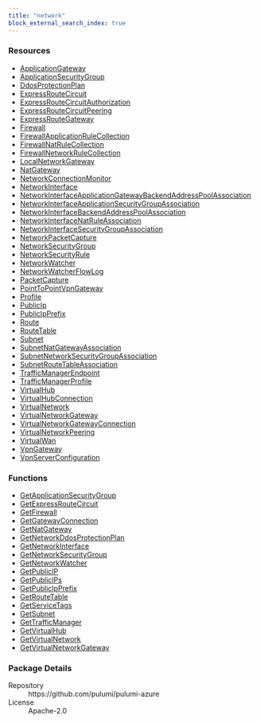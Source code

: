 ```yaml
---
title: "network"
block_external_search_index: true
---
```


<!-- WARNING: this file was generated by Pulumi Docs Generator. -->
<!-- Do not edit by hand unless you're certain you know what you are doing! -->

<h3>Resources</h3>
<ul class="api">
    <li><a href="applicationgateway"><span class="symbol resource"></span>ApplicationGateway</a></li>
    <li><a href="applicationsecuritygroup"><span class="symbol resource"></span>ApplicationSecurityGroup</a></li>
    <li><a href="ddosprotectionplan"><span class="symbol resource"></span>DdosProtectionPlan</a></li>
    <li><a href="expressroutecircuit"><span class="symbol resource"></span>ExpressRouteCircuit</a></li>
    <li><a href="expressroutecircuitauthorization"><span class="symbol resource"></span>ExpressRouteCircuitAuthorization</a></li>
    <li><a href="expressroutecircuitpeering"><span class="symbol resource"></span>ExpressRouteCircuitPeering</a></li>
    <li><a href="expressroutegateway"><span class="symbol resource"></span>ExpressRouteGateway</a></li>
    <li><a href="firewall"><span class="symbol resource"></span>Firewall</a></li>
    <li><a href="firewallapplicationrulecollection"><span class="symbol resource"></span>FirewallApplicationRuleCollection</a></li>
    <li><a href="firewallnatrulecollection"><span class="symbol resource"></span>FirewallNatRuleCollection</a></li>
    <li><a href="firewallnetworkrulecollection"><span class="symbol resource"></span>FirewallNetworkRuleCollection</a></li>
    <li><a href="localnetworkgateway"><span class="symbol resource"></span>LocalNetworkGateway</a></li>
    <li><a href="natgateway"><span class="symbol resource"></span>NatGateway</a></li>
    <li><a href="networkconnectionmonitor"><span class="symbol resource"></span>NetworkConnectionMonitor</a></li>
    <li><a href="networkinterface"><span class="symbol resource"></span>NetworkInterface</a></li>
    <li><a href="networkinterfaceapplicationgatewaybackendaddresspoolassociation"><span class="symbol resource"></span>NetworkInterfaceApplicationGatewayBackendAddressPoolAssociation</a></li>
    <li><a href="networkinterfaceapplicationsecuritygroupassociation"><span class="symbol resource"></span>NetworkInterfaceApplicationSecurityGroupAssociation</a></li>
    <li><a href="networkinterfacebackendaddresspoolassociation"><span class="symbol resource"></span>NetworkInterfaceBackendAddressPoolAssociation</a></li>
    <li><a href="networkinterfacenatruleassociation"><span class="symbol resource"></span>NetworkInterfaceNatRuleAssociation</a></li>
    <li><a href="networkinterfacesecuritygroupassociation"><span class="symbol resource"></span>NetworkInterfaceSecurityGroupAssociation</a></li>
    <li><a href="networkpacketcapture"><span class="symbol resource"></span>NetworkPacketCapture</a></li>
    <li><a href="networksecuritygroup"><span class="symbol resource"></span>NetworkSecurityGroup</a></li>
    <li><a href="networksecurityrule"><span class="symbol resource"></span>NetworkSecurityRule</a></li>
    <li><a href="networkwatcher"><span class="symbol resource"></span>NetworkWatcher</a></li>
    <li><a href="networkwatcherflowlog"><span class="symbol resource"></span>NetworkWatcherFlowLog</a></li>
    <li><a href="packetcapture"><span class="symbol resource"></span>PacketCapture</a></li>
    <li><a href="pointtopointvpngateway"><span class="symbol resource"></span>PointToPointVpnGateway</a></li>
    <li><a href="profile"><span class="symbol resource"></span>Profile</a></li>
    <li><a href="publicip"><span class="symbol resource"></span>PublicIp</a></li>
    <li><a href="publicipprefix"><span class="symbol resource"></span>PublicIpPrefix</a></li>
    <li><a href="route"><span class="symbol resource"></span>Route</a></li>
    <li><a href="routetable"><span class="symbol resource"></span>RouteTable</a></li>
    <li><a href="subnet"><span class="symbol resource"></span>Subnet</a></li>
    <li><a href="subnetnatgatewayassociation"><span class="symbol resource"></span>SubnetNatGatewayAssociation</a></li>
    <li><a href="subnetnetworksecuritygroupassociation"><span class="symbol resource"></span>SubnetNetworkSecurityGroupAssociation</a></li>
    <li><a href="subnetroutetableassociation"><span class="symbol resource"></span>SubnetRouteTableAssociation</a></li>
    <li><a href="trafficmanagerendpoint"><span class="symbol resource"></span>TrafficManagerEndpoint</a></li>
    <li><a href="trafficmanagerprofile"><span class="symbol resource"></span>TrafficManagerProfile</a></li>
    <li><a href="virtualhub"><span class="symbol resource"></span>VirtualHub</a></li>
    <li><a href="virtualhubconnection"><span class="symbol resource"></span>VirtualHubConnection</a></li>
    <li><a href="virtualnetwork"><span class="symbol resource"></span>VirtualNetwork</a></li>
    <li><a href="virtualnetworkgateway"><span class="symbol resource"></span>VirtualNetworkGateway</a></li>
    <li><a href="virtualnetworkgatewayconnection"><span class="symbol resource"></span>VirtualNetworkGatewayConnection</a></li>
    <li><a href="virtualnetworkpeering"><span class="symbol resource"></span>VirtualNetworkPeering</a></li>
    <li><a href="virtualwan"><span class="symbol resource"></span>VirtualWan</a></li>
    <li><a href="vpngateway"><span class="symbol resource"></span>VpnGateway</a></li>
    <li><a href="vpnserverconfiguration"><span class="symbol resource"></span>VpnServerConfiguration</a></li>
</ul>

<h3>Functions</h3>
<ul class="api">
    <li><a href="getapplicationsecuritygroup"><span class="symbol datasource"></span>GetApplicationSecurityGroup</a></li>
    <li><a href="getexpressroutecircuit"><span class="symbol datasource"></span>GetExpressRouteCircuit</a></li>
    <li><a href="getfirewall"><span class="symbol datasource"></span>GetFirewall</a></li>
    <li><a href="getgatewayconnection"><span class="symbol datasource"></span>GetGatewayConnection</a></li>
    <li><a href="getnatgateway"><span class="symbol datasource"></span>GetNatGateway</a></li>
    <li><a href="getnetworkddosprotectionplan"><span class="symbol datasource"></span>GetNetworkDdosProtectionPlan</a></li>
    <li><a href="getnetworkinterface"><span class="symbol datasource"></span>GetNetworkInterface</a></li>
    <li><a href="getnetworksecuritygroup"><span class="symbol datasource"></span>GetNetworkSecurityGroup</a></li>
    <li><a href="getnetworkwatcher"><span class="symbol datasource"></span>GetNetworkWatcher</a></li>
    <li><a href="getpublicip"><span class="symbol datasource"></span>GetPublicIP</a></li>
    <li><a href="getpublicips"><span class="symbol datasource"></span>GetPublicIPs</a></li>
    <li><a href="getpublicipprefix"><span class="symbol datasource"></span>GetPublicIpPrefix</a></li>
    <li><a href="getroutetable"><span class="symbol datasource"></span>GetRouteTable</a></li>
    <li><a href="getservicetags"><span class="symbol datasource"></span>GetServiceTags</a></li>
    <li><a href="getsubnet"><span class="symbol datasource"></span>GetSubnet</a></li>
    <li><a href="gettrafficmanager"><span class="symbol datasource"></span>GetTrafficManager</a></li>
    <li><a href="getvirtualhub"><span class="symbol datasource"></span>GetVirtualHub</a></li>
    <li><a href="getvirtualnetwork"><span class="symbol datasource"></span>GetVirtualNetwork</a></li>
    <li><a href="getvirtualnetworkgateway"><span class="symbol datasource"></span>GetVirtualNetworkGateway</a></li>
</ul>

<h3>Package Details</h3>
<dl class="package-details">
	<dt>Repository</dt>
	<dd>https://github.com/pulumi/pulumi-azure</dd>
	<dt>License</dt>
	<dd>Apache-2.0</dd>
</dl>

